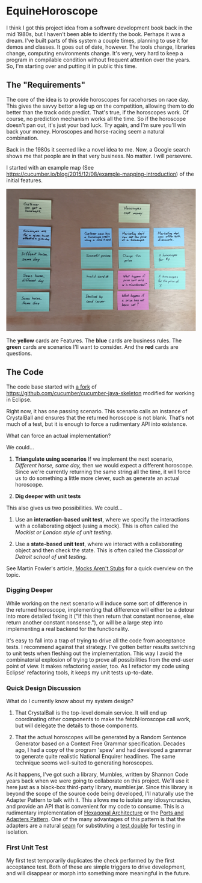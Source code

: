 # EquineHoroscope

I think I got this project idea from a software development book back in the mid 1980s, but I haven't been able to identify the book. Perhaps it was a dream. I've built parts of this system a couple times, planning to use it for demos and classes. It goes out of date, however. The tools change, libraries change, computing environments change. It's very, very hard to keep a program in compilable condition without frequent attention over the years. So, I'm starting over and putting it in public this time.

## The "Requirements"

The core of the idea is to provide horoscopes for racehorses on race day. This gives the savvy bettor a leg up on the competition, allowing them to do better than the track odds predict. That's true, if the horoscopes work. Of course, no prediction mechanism works all the time. So if the horoscope doesn't pan out, it's just your bad luck. Try again, and I'm sure you'll win back your money. Horoscopes and horse-racing seem a natural combination.

Back in the 1980s it seemed like a novel idea to me. Now, a Google search shows me that people are in that very business. No matter. I will persevere.

I started with an example map (See https://cucumber.io/blog/2015/12/08/example-mapping-introduction) of the initial features.

![Photo of the example map](docs/ExampleMap.jpg "Equine Horoscope Example Map")

The **yellow** cards are Features. The **blue** cards are business rules. The **green** cards are scenarios I'll want to consider. And the **red** cards are questions.

## The Code

The code base started with [a fork](https://github.com/gdinwiddie/cucumber-java-skeleton/tree/eclipse-ready) of https://github.com/cucumber/cucumber-java-skeleton modified for working in Eclipse.

Right now, it has one passing scenario. This scenario calls an instance of CrystalBall and ensures that the returned horoscope is not blank. That's not much of a test, but it is enough to force a rudimentary API into existence.

What can force an actual implementation?

We could...

1. **Triangulate using scenarios** If we implement the next scenario, *Different horse, same day,* then we would expect a different horoscope. Since we're currently returning the same string all the time, it will force us to do something a little more clever, such as generate an actual horoscope.

2. **Dig deeper with unit tests** 

This also gives us two possibilities. We could...

1. Use an **interaction-based unit test**, where we specify the interactions with a collaborating object (using a mock). This is often called the *Mockist or London style of unit testing.*

2. Use a **state-based unit test**, where we interact with a collaborating object and then check the state. This is often called the *Classical or Detroit school of unit testing.*

See Martin Fowler's article, [Mocks Aren't Stubs](http://martinfowler.com/articles/mocksArentStubs.html) for a quick overview on the topic.

### Digging Deeper

While working on the next scenario will induce some sort of difference in the returned horoscope, implementing that difference will either be a detour into more detailed faking it ("If this then return that constant nonsense, else return another constant nonsense."), or will be a large step into implementing a real backend for the functionality.

It's easy to fall into a trap of trying to drive all the code from acceptance tests. I recommend against that strategy. I've gotten better results switching to unit tests when fleshing out the implementation. This way I avoid the combinatorial explosion of trying to prove all possibilities from the end-user point of view. It makes refactoring easier, too. As I refactor my code using Eclipse' refactoring tools, it keeps my unit tests up-to-date.

### Quick Design Discussion

What do I currently know about my system design?

1. That CrystalBall is the top-level domain service. It will end up coordinating other components to make the fetchHoroscope call work, but will delegate the details to those components.

2. That the actual horoscopes will be generated by a Random Sentence Generator based on a Context Free Grammar specification. Decades ago, I had a copy of the program 'spew' and had developed a grammar to generate quite realistic National Enquirer headlines. The same technique seems well-suited to generating horoscopes.

As it happens, I've got such a library, Mumbles, written by Shannon Code years back when we were going to collaborate on this project. We'll use it here just as a black-box third-party library, mumbler.jar. Since this library is beyond the scope of the source code being developed, I'll naturally use the Adapter Pattern to talk with it. This allows me to isolate any idiosyncracies, and provide an API that is convenient for my code to consume. This is a rudimentary implementation of [Hexagonal Architecture](http://c2.com/cgi/wiki?HexagonalArchitecture) or the [Ports and Adapters Pattern](http://c2.com/cgi/wiki?PortsAndAdaptersArchitecture). One of the many advantages of this pattern is that the adapters are a natural [seam](http://www.informit.com/articles/article.aspx?p=359417&seqNum=2) for substituting a [test double](http://www.martinfowler.com/bliki/TestDouble.html) for testing in isolation.

### First Unit Test

My first test temporarily duplicates the check performed by the first acceptance test. Both of these are simple triggers to drive development, and will disappear or morph into something more meaningful in the future.
